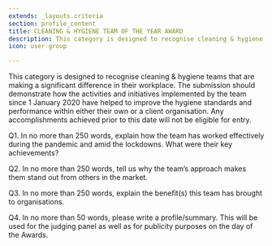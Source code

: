 ```yaml
---
extends: _layouts.criteria
section: profile_content
title: CLEANING & HYGIENE TEAM OF THE YEAR AWARD
description: This category is designed to recognise cleaning & hygiene teams that are making a significant difference in their workplace. The submission should demonstrate how the activities and initiatives implemented by the team since 1 January 2020 have helped to improve the hygiene standards and performance within either their own or a client organisation. Any accomplishments achieved prior to this date will not be eligible for entry.
icon: user-group

---
```

This category is designed to recognise cleaning & hygiene teams that are making a significant difference in their workplace. The submission should demonstrate how the activities and initiatives implemented by the team since 1 January 2020 have helped to improve the hygiene standards and performance within either their own or a client organisation. Any accomplishments achieved prior to this date will not be eligible for entry.

Q1. In no more than 250 words, explain how the team has worked effectively during the pandemic and amid the lockdowns. What were their key achievements?

Q2. In no more than 250 words, tell us why the team’s approach makes them stand out from others in the market.

Q3. In no more than 250 words, explain the benefit(s) this team has brought to organisations.

Q4. In no more than 50 words, please write a profile/summary. This will be used for the judging panel as well as for publicity purposes on the day of the Awards.

